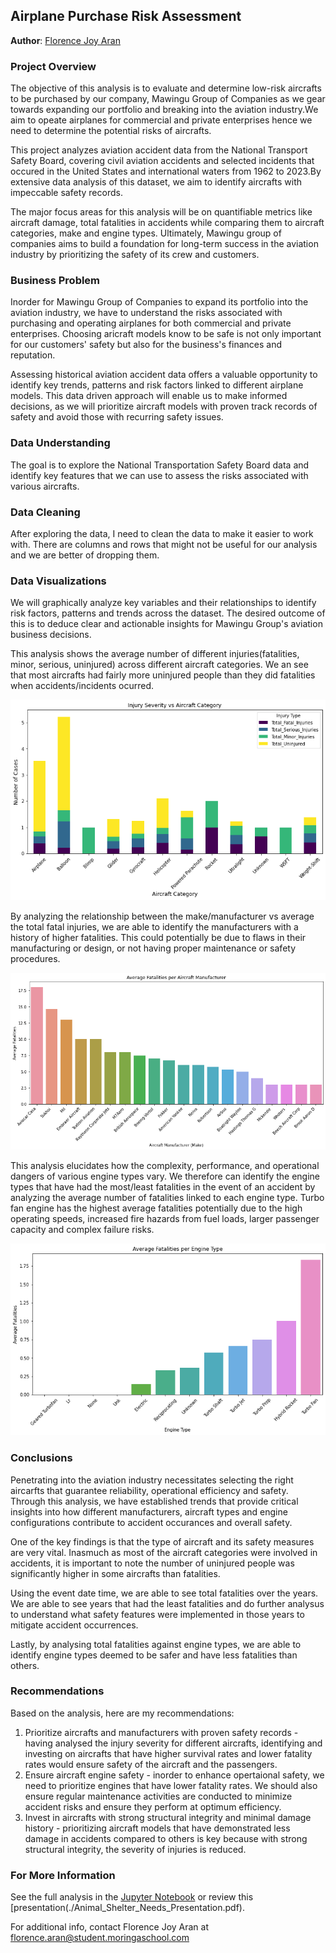## Airplane Purchase Risk Assessment

**Author**: [Florence Joy Aran](mailto:florence.aran@student.moringaschool.com)

### Project Overview
The objective of this analysis is to evaluate and determine low-risk aircrafts to be purchased by our company, Mawingu Group of Companies as we gear towards expanding our portfolio and breaking into the aviation industry.We aim to opeate airplanes for commercial and private enterprises hence we need to determine the potential risks of aircrafts.

This project analyzes aviation accident data from the National Transport Safety Board, covering civil aviation accidents and selected incidents that occured in the United States and international waters from 1962 to 2023.By extensive data analysis of this dataset, we aim to identify aircrafts with impeccable safety records.

The major focus areas for this analysis will be on quantifiable metrics like aircraft damage, total fatalities in accidents while comparing them to aircraft categories, make and engine types. Ultimately, Mawingu group of companies aims to build a foundation for long-term success in the aviation industry by prioritizing the safety of its crew and customers.

### Business Problem
Inorder for Mawingu Group of Companies to expand its portfolio into the aviation industry, we have to understand the risks associated with purchasing and operating airplanes for both commercial and private enterprises. Choosing aricraft models know to be safe is not only important for our customers' safety but also for the business's finances and reputation. 

Assessing historical aviation accident data offers a valuable opportunity to identify key trends, patterns and risk factors linked to different airplane models. This data driven approach will enable us to make informed decisions, as we will prioritize aircraft models with proven track records of safety and avoid those with recurring safety issues.

### Data Understanding

The goal is to explore the National Transportation Safety Board data and identify key features that we can use to assess the risks associated with various aircrafts. 

### Data Cleaning

After exploring the data, I need to clean the data to make it easier to work with. There are columns and rows that might not be useful for our analysis and we are better of dropping them.

### Data Visualizations

We will graphically analyze key variables and their relationships to identify risk factors, patterns and trends across the dataset. The desired outcome of this is to deduce clear and actionable insights for Mawingu Group's aviation business decisions.

This analysis shows the average number of different injuries(fatalities, minor, serious, uninjured) across different aircraft categories. We an see that most aircrafts had fairly more uninjured people than they did fatalities when accidents/incidents ocurred.

![categories_vs_injuries](./images/categories_vs_injuries.png)

By analyzing the relationship between the make/manufacturer vs average the total fatal injuries, we are able to identify the manufacturers with a history of higher fatalities. This could potentially be due to flaws in their manufacturing or design, or not having proper maintenance or safety procedures.

![fatalities_vs_make](./images/fatalities_vs_make.png)

This analysis elucidates how the complexity, performance, and operational dangers of various engine types vary. We therefore can identify the engine types that have had the most/least fatalities in the event of an accident by analyzing the average number of fatalities linked to each engine type. Turbo fan engine has the highest average fatalities potentially due to the high operating speeds, increased fire hazards from fuel loads, larger passenger capacity and complex failure risks.

![engine_vs_fatalities](./images/engine_vs_fatalities.png)


### Conclusions

Penetrating into the aviation industry necessitates selecting the right aircarfts that guarantee reliability, operational efficiency and safety. Through this analysis, we have established trends that provide critical insights into how different manufacturers, aircraft types and engine configurations contribute to accident occurances and overall safety. 

One of the key findings is that the type of aircraft and its safety measures are very vital. Inasmuch as most of the aircraft categories were involved in accidents, it is important to note the number of uninjured people was significantly higher in some aircrafts than fatalities. 

Using the event date time, we are able to see total fatalities over the years. We are able to see years that had the least fatalities and do further analysus to understand what safety features were implemented in those years to mitigate accident occurrences.

Lastly, by analysing total fatalities against engine types, we are able to identify engine types deemed to be safer and have less fatalities than others. 

### Recommendations

Based on the analysis, here are my recommendations:
1. Prioritize aircrafts and manufacturers with proven safety records - having analysed the injury severity for different aircrafts, identifying and investing on aircrafts that have higher survival rates and lower fatality rates would ensure safety of the aircraft and the passengers.
2. Ensure aircraft engine safety - inorder to enhance opertaional safety, we need to prioritize engines that have lower fatality rates. We should also ensure regular maintenance activities are conducted to minimize accident risks and ensure they perform at optimum efficiency.
3. Invest in aircrafts with strong structural integrity and minimal damage history - prioritizing aircraft models that have demonstrated less damage in accidents compared to others is key because with strong structural integrity, the severity of injuries is reduced.

### For More Information

See the full analysis in the [Jupyter Notebook](./phase_1_project.ipynb) or review this [presentation(./Animal_Shelter_Needs_Presentation.pdf).

For additional info, contact Florence Joy Aran at [florence.aran@student.moringaschool.com](mailto:florence.aran@student.moringaschool.com)

